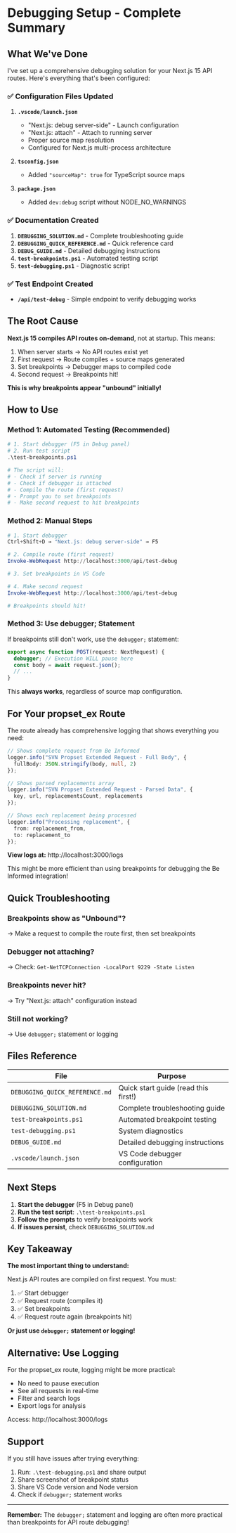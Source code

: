 # Debugging Setup - Complete Summary

## What We've Done

I've set up a comprehensive debugging solution for your Next.js 15 API routes. Here's everything that's been configured:

### ✅ Configuration Files Updated

1. **`.vscode/launch.json`**
   - "Next.js: debug server-side" - Launch configuration
   - "Next.js: attach" - Attach to running server
   - Proper source map resolution
   - Configured for Next.js multi-process architecture

2. **`tsconfig.json`**
   - Added `"sourceMap": true` for TypeScript source maps

3. **`package.json`**
   - Added `dev:debug` script without NODE_NO_WARNINGS

### ✅ Documentation Created

1. **`DEBUGGING_SOLUTION.md`** - Complete troubleshooting guide
2. **`DEBUGGING_QUICK_REFERENCE.md`** - Quick reference card
3. **`DEBUG_GUIDE.md`** - Detailed debugging instructions
4. **`test-breakpoints.ps1`** - Automated testing script
5. **`test-debugging.ps1`** - Diagnostic script

### ✅ Test Endpoint Created

- **`/api/test-debug`** - Simple endpoint to verify debugging works

## The Root Cause

**Next.js 15 compiles API routes on-demand**, not at startup. This means:

1. When server starts → No API routes exist yet
2. First request → Route compiles + source maps generated
3. Set breakpoints → Debugger maps to compiled code
4. Second request → Breakpoints hit!

**This is why breakpoints appear "unbound" initially!**

## How to Use

### Method 1: Automated Testing (Recommended)

```powershell
# 1. Start debugger (F5 in Debug panel)
# 2. Run test script
.\test-breakpoints.ps1

# The script will:
# - Check if server is running
# - Check if debugger is attached
# - Compile the route (first request)
# - Prompt you to set breakpoints
# - Make second request to hit breakpoints
```

### Method 2: Manual Steps

```powershell
# 1. Start debugger
Ctrl+Shift+D → "Next.js: debug server-side" → F5

# 2. Compile route (first request)
Invoke-WebRequest http://localhost:3000/api/test-debug

# 3. Set breakpoints in VS Code

# 4. Make second request
Invoke-WebRequest http://localhost:3000/api/test-debug

# Breakpoints should hit!
```

### Method 3: Use debugger; Statement

If breakpoints still don't work, use the `debugger;` statement:

```typescript
export async function POST(request: NextRequest) {
  debugger; // Execution WILL pause here
  const body = await request.json();
  // ...
}
```

This **always works**, regardless of source map configuration.

## For Your propset_ex Route

The route already has comprehensive logging that shows everything you need:

```typescript
// Shows complete request from Be Informed
logger.info("SVN Propset Extended Request - Full Body", {
  fullBody: JSON.stringify(body, null, 2)
});

// Shows parsed replacements array
logger.info("SVN Propset Extended Request - Parsed Data", {
  key, url, replacementsCount, replacements
});

// Shows each replacement being processed
logger.info("Processing replacement", {
  from: replacement_from,
  to: replacement_to
});
```

**View logs at:** http://localhost:3000/logs

This might be more efficient than using breakpoints for debugging the Be Informed integration!

## Quick Troubleshooting

### Breakpoints show as "Unbound"?
→ Make a request to compile the route first, then set breakpoints

### Debugger not attaching?
→ Check: `Get-NetTCPConnection -LocalPort 9229 -State Listen`

### Breakpoints never hit?
→ Try "Next.js: attach" configuration instead

### Still not working?
→ Use `debugger;` statement or logging

## Files Reference

| File | Purpose |
|------|---------|
| `DEBUGGING_QUICK_REFERENCE.md` | Quick start guide (read this first!) |
| `DEBUGGING_SOLUTION.md` | Complete troubleshooting guide |
| `test-breakpoints.ps1` | Automated breakpoint testing |
| `test-debugging.ps1` | System diagnostics |
| `DEBUG_GUIDE.md` | Detailed debugging instructions |
| `.vscode/launch.json` | VS Code debugger configuration |

## Next Steps

1. **Start the debugger** (F5 in Debug panel)
2. **Run the test script**: `.\test-breakpoints.ps1`
3. **Follow the prompts** to verify breakpoints work
4. **If issues persist**, check `DEBUGGING_SOLUTION.md`

## Key Takeaway

**The most important thing to understand:**

Next.js API routes are compiled on first request. You must:
1. ✅ Start debugger
2. ✅ Request route (compiles it)
3. ✅ Set breakpoints
4. ✅ Request route again (breakpoints hit)

**Or just use `debugger;` statement or logging!**

## Alternative: Use Logging

For the propset_ex route, logging might be more practical:
- No need to pause execution
- See all requests in real-time
- Filter and search logs
- Export logs for analysis

Access: http://localhost:3000/logs

## Support

If you still have issues after trying everything:
1. Run: `.\test-debugging.ps1` and share output
2. Share screenshot of breakpoint status
3. Share VS Code version and Node version
4. Check if `debugger;` statement works

---

**Remember:** The `debugger;` statement and logging are often more practical than breakpoints for API route debugging!

